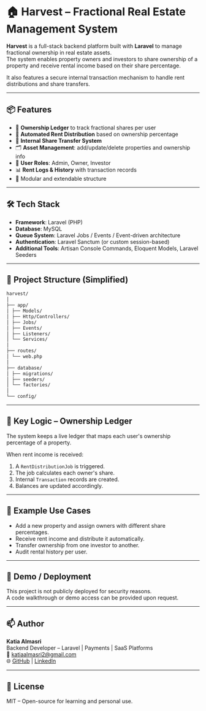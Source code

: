 # 🏠 Harvest – Fractional Real Estate Management System

**Harvest** is a full-stack backend platform built with **Laravel** to manage fractional ownership in real estate assets.  
The system enables property owners and investors to share ownership of a property and receive rental income based on their share percentage.

It also features a secure internal transaction mechanism to handle rent distributions and share transfers.

---

## 📦 Features

- 🧾 **Ownership Ledger** to track fractional shares per user
- 💸 **Automated Rent Distribution** based on ownership percentage
- 🔄 **Internal Share Transfer System**
- 🗂️ **Asset Management**: add/update/delete properties and ownership info
- 🔐 **User Roles**: Admin, Owner, Investor
- 📊 **Rent Logs & History** with transaction records
- 🧩 Modular and extendable structure

---

## 🛠️ Tech Stack

- **Framework**: Laravel (PHP)
- **Database**: MySQL
- **Queue System**: Laravel Jobs / Events / Event-driven architecture
- **Authentication**: Laravel Sanctum (or custom session-based)
- **Additional Tools**: Artisan Console Commands, Eloquent Models, Laravel Seeders

---

## 📂 Project Structure (Simplified)
```bash
harvest/
│
├── app/
│ ├── Models/
│ ├── Http/Controllers/
│ ├── Jobs/
│ ├── Events/
│ ├── Listeners/
│ └── Services/
│
├── routes/
│ └── web.php
│
├── database/
│ ├── migrations/
│ ├── seeders/
│ └── factories/
│
└── config/

```
---

## 🧠 Key Logic – Ownership Ledger

The system keeps a live ledger that maps each user's ownership percentage of a property.

When rent income is received:
1. A `RentDistributionJob` is triggered.
2. The job calculates each owner's share.
3. Internal `Transaction` records are created.
4. Balances are updated accordingly.

---

## 🧪 Example Use Cases

- Add a new property and assign owners with different share percentages.
- Receive rent income and distribute it automatically.
- Transfer ownership from one investor to another.
- Audit rental history per user.

---

## 🚀 Demo / Deployment

This project is not publicly deployed for security reasons.  
A code walkthrough or demo access can be provided upon request.

---

## 📫 Author

**Katia Almasri**  
Backend Developer – Laravel | Payments | SaaS Platforms  
📧 katiaalmasri2@gmail.com  
🌐 [GitHub](https://github.com/Katia-almasri) | [LinkedIn](https://linkedin.com/in/katia-al-masri)

---

## 📝 License

MIT – Open-source for learning and personal use.


